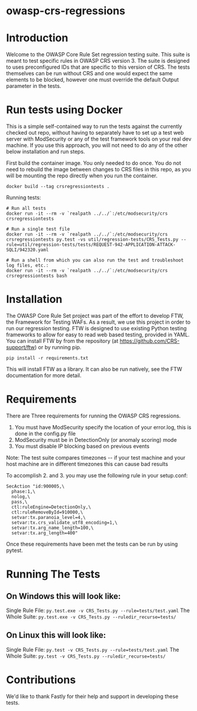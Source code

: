 owasp-crs-regressions
=====================

Introduction
============
Welcome to the OWASP Core Rule Set regression testing suite. This suite is meant to test specific rules in OWASP CRS version 3. The suite is designed to uses preconfigured IDs that are specific to this version of CRS. The tests themselves can be run without CRS and one would expect the same elements to be blocked, however one must override the default Output parameter in the tests. 

Run tests using Docker
======================

This is a simple self-contained way to run the tests against the currently checked out repo, without having to separately have to set up a test web server with ModSecurity or any of the test framework tools on your real dev machine. If you use this approach, you will not need to do any of the other below installation and run steps.

First build the container image. You only needed to do once. You do not need to rebuild the image between changes to CRS files in this repo, as you will be mounting the repo directly when you run the container.
```
docker build --tag crsregressiontests .
```

Running tests:
```
# Run all tests
docker run -it --rm -v `realpath ../../`:/etc/modsecurity/crs crsregressiontests

# Run a single test file
docker run -it --rm -v `realpath ../../`:/etc/modsecurity/crs crsregressiontests py.test -vs util/regression-tests/CRS_Tests.py --rule=util/regression-tests/tests/REQUEST-942-APPLICATION-ATTACK-SQLI/942320.yaml

# Run a shell from which you can also run the test and troubleshoot log files, etc.:
docker run -it --rm -v `realpath ../../`:/etc/modsecurity/crs crsregressiontests bash
```

Installation
============
The OWASP Core Rule Set project was part of the effort to develop FTW, the Framework for Testing WAFs. As a result, we use this project in order to run our regression testing. FTW is designed to use existing Python testing frameworks to allow for easy to read web based testing, provided in YAML. You can install FTW by from the repository (at https://github.com/CRS-support/ftw) or by running pip.

```pip install -r requirements.txt```

This will install FTW as a library. It can also be run natively, see the FTW documentation for more detail.

Requirements
============
There are Three requirements for running the OWASP CRS regressions.

1. You must have ModSecurity specify the location of your error.log, this is done in the config.py file
2. ModSecurity must be in DetectionOnly (or anomaly scoring) mode
3. You must disable IP blocking based on previous events

Note: The test suite compares timezones -- if your test machine and your host machine are in different timezones this can cause bad results

To accomplish 2. and 3. you may use the following rule in your setup.conf:

```
SecAction "id:900005,\
  phase:1,\
  nolog,\
  pass,\
  ctl:ruleEngine=DetectionOnly,\
  ctl:ruleRemoveById=910000,\
  setvar:tx.paranoia_level=4,\
  setvar:tx.crs_validate_utf8_encoding=1,\
  setvar:tx.arg_name_length=100,\
  setvar:tx.arg_length=400"
```

Once these requirements have been met the tests can be run by using pytest.

Running The Tests
=================

On Windows this will look like:
-------------------------------
Single Rule File:
```py.test.exe -v CRS_Tests.py --rule=tests/test.yaml```
The Whole Suite:
```py.test.exe -v CRS_Tests.py --ruledir_recurse=tests/```

On Linux this will look like:
-----------------------------
Single Rule File:
```py.test -v CRS_Tests.py --rule=tests/test.yaml```
The Whole Suite:
```py.test -v CRS_Tests.py --ruledir_recurse=tests/```

Contributions
=============

We'd like to thank Fastly for their help and support in developing these tests.
